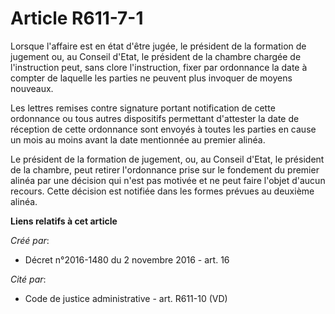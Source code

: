 # Article R611-7-1

Lorsque l'affaire est en état d'être jugée, le président de la formation de jugement ou, au Conseil d'Etat, le président de
la chambre chargée de l'instruction peut, sans clore l'instruction, fixer par ordonnance la date à compter de laquelle les
parties ne peuvent plus invoquer de moyens nouveaux.

Les lettres remises contre signature portant notification de cette ordonnance ou tous autres dispositifs permettant
d'attester la date de réception de cette ordonnance sont envoyés à toutes les parties en cause un mois au moins avant la date
mentionnée au premier alinéa.

Le président de la formation de jugement, ou, au Conseil d'Etat, le président de la chambre, peut retirer l'ordonnance prise
sur le fondement du premier alinéa par une décision qui n'est pas motivée et ne peut faire l'objet d'aucun recours. Cette
décision est notifiée dans les formes prévues au deuxième alinéa.

**Liens relatifs à cet article**

_Créé par_:

  - Décret n°2016-1480 du 2 novembre 2016 - art. 16

_Cité par_:

  - Code de justice administrative - art. R611-10 (VD)
